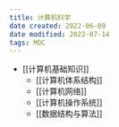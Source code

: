 ```yaml
---
title: 计算机科学
date created: 2022-06-09
date modified: 2022-07-14
tags: MOC
---
```

- [[计算机基础知识]]
	- [[计算机体系结构]]
	- [[计算机网络]]
	- [[计算机操作系统]]
	- [[数据结构与算法]]
